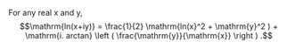 For any real x and y,
$$\mathrm{ln(x+iy)} = \frac{1}{2} \mathrm{ln(x}^2 + \mathrm{y}^2 ) + \mathrm{i.
arctan} \left ( \frac{\mathrm{y}}{\mathrm{x}} \right ) .$$

